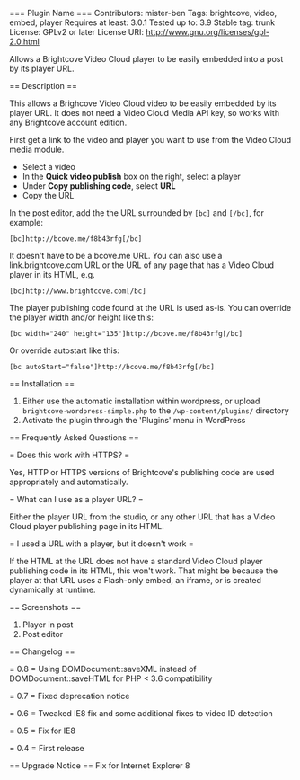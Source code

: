 === Plugin Name ===
Contributors: mister-ben
Tags: brightcove, video, embed, player
Requires at least: 3.0.1
Tested up to: 3.9
Stable tag: trunk
License: GPLv2 or later
License URI: http://www.gnu.org/licenses/gpl-2.0.html

Allows a Brightcove Video Cloud player to be easily embedded into a post by its player URL.

== Description ==

This allows a Brighcove Video Cloud video to be easily embedded by its player URL. It does not need a Video Cloud Media API key, so works with any Brightcove account edition.


First get a link to the video and player you want to use from the Video Cloud media module.

* Select a video
* In the **Quick video publish** box on the right, select a player
* Under **Copy publishing code**, select **URL**
* Copy the URL 

In the post editor, add the the URL surrounded by `[bc]` and `[/bc]`, for example:

    [bc]http://bcove.me/f8b43rfg[/bc]

It doesn't have to be a bcove.me URL. You can also use a link.brightcove.com URL or the URL of any page that has a Video Cloud player in its HTML, e.g.

    [bc]http://www.brightcove.com[/bc]
    
The player publishing code found at the URL is used as-is. You can override the player width and/or height like this:

    [bc width="240" height="135"]http://bcove.me/f8b43rfg[/bc]

Or override autostart like this:

    [bc autoStart="false"]http://bcove.me/f8b43rfg[/bc]

== Installation ==

1. Either use the automatic installation within wordpress, or upload `brightcove-wordpress-simple.php` to the `/wp-content/plugins/` directory
1. Activate the plugin through the 'Plugins' menu in WordPress

== Frequently Asked Questions ==

= Does this work with HTTPS? =

Yes, HTTP or HTTPS versions of Brightcove's publishing code are used appropriately and automatically. 

= What can I use as a player URL? =

Either the player URL from the studio, or any other URL that has a Video Cloud player publishing page in its HTML.

= I used a URL with a player, but it doesn't work =

If the HTML at the URL does not have a standard Video Cloud player publishing code in its HTML, this won't work. That might be because the player at that URL uses a Flash-only embed, an iframe, or is created dynamically at runtime.

== Screenshots ==

1. Player in post
2. Post editor

== Changelog ==

= 0.8 =
Using DOMDocument::saveXML instead of DOMDocument::saveHTML for PHP < 3.6 compatibility

= 0.7 =
Fixed deprecation notice

= 0.6 =
Tweaked IE8 fix and some additional fixes to video ID detection

= 0.5 =
Fix for IE8

= 0.4 =
First release

== Upgrade Notice ==
Fix for Internet Explorer 8

